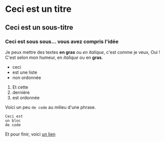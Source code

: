 # Ceci est un titre 
## Ceci est un sous-titre 
### Ceci est sous sous... vous avez compris l'idée

Je peux mettre des textes **en gras**
ou *en italique*, c'est comme je veux,
Oui ! C'est selon mon humeur, en *italique* ou en **gras**.

- ceci 
- est une liste
- non ordonnée 

1. Et cette 
2. dernière
3. est ordonnée 

Voici un peu `de code` au milieu d'une phrase.

``` 
Ceci est
un bloc 
de code
```

Et pour finir, voici [un lien](https://www.wikipedia.org/) 
